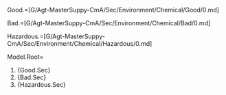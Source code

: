 Good.=[G/Agt-MasterSuppy-CmA/Sec/Environment/Chemical/Good/0.md]

Bad.=[G/Agt-MasterSuppy-CmA/Sec/Environment/Chemical/Bad/0.md]

Hazardous.=[G/Agt-MasterSuppy-CmA/Sec/Environment/Chemical/Hazardous/0.md]

Model.Root=<ol><li>{Good.Sec}<li>{Bad.Sec}<li>{Hazardous.Sec}</ol>
